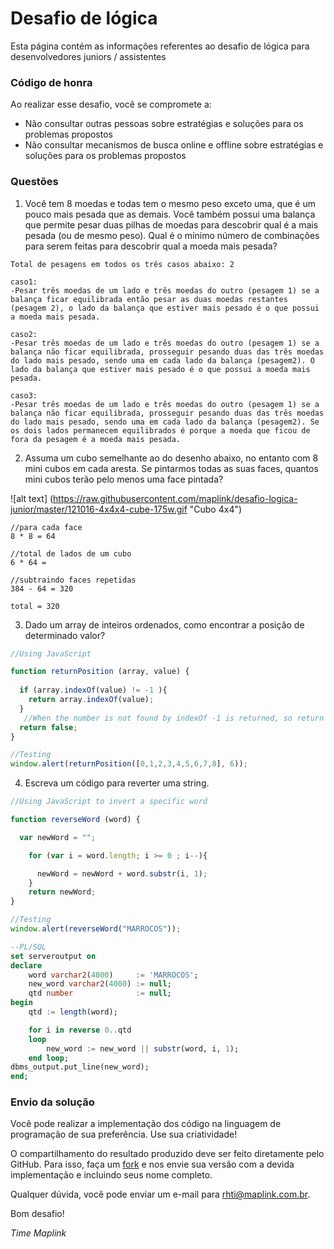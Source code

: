 Desafio de lógica
============

Esta página contém as informações referentes ao desafio de lógica para desenvolvedores juniors / assistentes

### Código de honra

Ao realizar esse desafio, você se compromete a:

* Não consultar outras pessoas sobre estratégias e soluções para os problemas propostos
* Não consultar mecanismos de busca online e offline sobre estratégias e soluções para os problemas propostos

### Questões


1. Você tem 8 moedas e todas tem o mesmo peso exceto uma, que é um pouco mais pesada que as demais. Você também possui uma balança que permite pesar duas pilhas de moedas para descobrir qual é a mais pesada (ou de mesmo peso). Qual é o mínimo número de combinações para serem feitas para descobrir qual a moeda mais pesada?
```
Total de pesagens em todos os três casos abaixo: 2

caso1:
-Pesar três moedas de um lado e três moedas do outro (pesagem 1) se a balança ficar equilibrada então pesar as duas moedas restantes (pesagem 2), o lado da balança que estiver mais pesado é o que possui a moeda mais pesada.

caso2:
-Pesar três moedas de um lado e três moedas do outro (pesagem 1) se a balança não ficar equilibrada, prosseguir pesando duas das três moedas do lado mais pesado, sendo uma em cada lado da balança (pesagem2). O lado da balança que estiver mais pesado é o que possui a moeda mais pesada.

caso3:
-Pesar três moedas de um lado e três moedas do outro (pesagem 1) se a balança não ficar equilibrada, prosseguir pesando duas das três moedas do lado mais pesado, sendo uma em cada lado da balança (pesagem2). Se os dois lados permanecem equilibrados é porque a moeda que ficou de fora da pesagem é a moeda mais pesada.

```

2. Assuma um cubo semelhante ao do desenho abaixo, no entanto com 8 mini cubos em cada aresta. Se pintarmos todas as suas faces, quantos mini cubos terão pelo menos uma face pintada?

![alt text] (https://raw.githubusercontent.com/maplink/desafio-logica-junior/master/121016-4x4x4-cube-175w.gif "Cubo 4x4")

```
//para cada face
8 * 8 = 64

//total de lados de um cubo
6 * 64 = 

//subtraindo faces repetidas
384 - 64 = 320    

total = 320
```

3. Dado um array de inteiros ordenados, como encontrar a posição de determinado valor?


```javascript
//Using JavaScript

function returnPosition (array, value) {
  
  if (array.indexOf(value) != -1 ){
    return array.indexOf(value);
  }
   //When the number is not found by indexOf -1 is returned, so return 'false'
  return false; 
}

//Testing
window.alert(returnPosition([0,1,2,3,4,5,6,7,8], 6));
```


4. Escreva um código para reverter uma string.

```javascript
//Using JavaScript to invert a specific word

function reverseWord (word) {

  var newWord = "";

	for (var i = word.length; i >= 0 ; i--){

	  newWord = newWord + word.substr(i, 1);
	}
	return newWord;
}

//Testing
window.alert(reverseWord("MARROCOS"));
```

```sql
--PL/SQL
set serveroutput on
declare
	word varchar2(4000)     := 'MARROCOS';
	new_word varchar2(4000) := null;
	qtd number              := null;
begin
	qtd := length(word);

	for i in reverse 0..qtd 
	loop
		new_word := new_word || substr(word, i, 1);
	end loop;
dbms_output.put_line(new_word);
end;

```


### Envio da solução

Você pode realizar a implementação dos código na linguagem de programação de sua preferência. Use sua criatividade! 

O compartilhamento do resultado produzido deve ser feito diretamente pelo GitHub. Para isso, faça um <a href="https://help.github.com/articles/fork-a-repo" target="_blank">fork</a> e nos envie sua versão com a devida implementação e incluindo seus nome completo.

Qualquer dúvida, você pode enviar um e-mail para rhti@maplink.com.br.

Bom desafio!

*Time Maplink*






